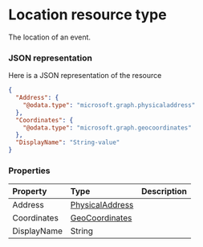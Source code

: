 # Location resource type

The location of an event.

### JSON representation

Here is a JSON representation of the resource

<!-- {
  "blockType": "resource",
  "optionalProperties": [

  ],
  "@odata.type": "microsoft.graph.location"
}-->

```json
{
  "Address": {
    "@odata.type": "microsoft.graph.physicaladdress"
  },
  "Coordinates": {
    "@odata.type": "microsoft.graph.geocoordinates"
  },
  "DisplayName": "String-value"
}

```
### Properties
| Property	   | Type	|Description|
|:---------------|:--------|:----------|
|Address|[PhysicalAddress](physicaladdress.md)||
|Coordinates|[GeoCoordinates](geocoordinates.md)||
|DisplayName|String||

<!-- uuid: 8fcb5dbc-d5aa-4681-8e31-b001d5168d79
2015-10-25 14:57:30 UTC -->
<!-- {
  "type": "#page.annotation",
  "description": "Location resource",
  "keywords": "",
  "section": "documentation",
  "tocPath": ""
}-->